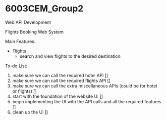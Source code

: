 # 6003CEM_Group2

Web API Development

Flights Booking Web System


Main Features:

* Flights
  - search and view flights to the desired destination


To-do List:
1) make sure we can call the required hotel API []
2) make sure we can call the required flights API []
3) make sure we can call the extra miscellaneous APIs (could be for hotel or flights) []
4) start with the foundation of the website UI []
5) begin implementing the UI with the API calls and all the required features []
6) clean up the UI []
